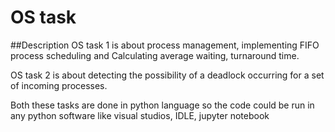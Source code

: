 # OS task

##Description
OS task 1 is about process management, implementing FIFO process scheduling and Calculating average waiting, turnaround time. 

OS task 2 is about detecting the possibility of a deadlock occurring for a set of incoming processes. 

Both these tasks are done in python language so the code could be run in any python software like visual studios, IDLE, jupyter notebook

